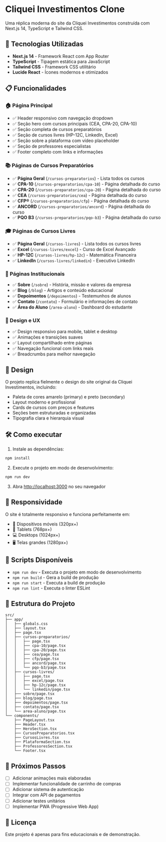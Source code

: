 # Cliquei Investimentos Clone

Uma réplica moderna do site da Cliquei Investimentos construída com Next.js 14, TypeScript e Tailwind CSS.

## 🚀 Tecnologias Utilizadas

- **Next.js 14** - Framework React com App Router
- **TypeScript** - Tipagem estática para JavaScript
- **Tailwind CSS** - Framework CSS utilitário
- **Lucide React** - Ícones modernos e otimizados

## 📋 Funcionalidades

### 🏠 Página Principal
- ✅ Header responsivo com navegação dropdown
- ✅ Seção hero com cursos principais (CEA, CPA-20, CPA-10)
- ✅ Seção completa de cursos preparatórios
- ✅ Seção de cursos livres (HP-12C, LinkedIn, Excel)
- ✅ Seção sobre a plataforma com vídeo placeholder
- ✅ Seção de professores especialistas
- ✅ Footer completo com links e informações

### 📚 Páginas de Cursos Preparatórios
- ✅ **Página Geral** (`/cursos-preparatorios`) - Lista todos os cursos
- ✅ **CPA-10** (`/cursos-preparatorios/cpa-10`) - Página detalhada do curso
- ✅ **CPA-20** (`/cursos-preparatorios/cpa-20`) - Página detalhada do curso
- ✅ **CEA** (`/cursos-preparatorios/cea`) - Página detalhada do curso
- ✅ **CFP®** (`/cursos-preparatorios/cfp`) - Página detalhada do curso
- ✅ **ANCORD** (`/cursos-preparatorios/ancord`) - Página detalhada do curso
- ✅ **PQO B3** (`/cursos-preparatorios/pqo-b3`) - Página detalhada do curso

### 🎓 Páginas de Cursos Livres
- ✅ **Página Geral** (`/cursos-livres`) - Lista todos os cursos livres
- ✅ **Excel** (`/cursos-livres/excel`) - Curso de Excel Avançado
- ✅ **HP-12C** (`/cursos-livres/hp-12c`) - Matemática Financeira
- ✅ **LinkedIn** (`/cursos-livres/linkedin`) - Executivo LinkedIn

### 🏢 Páginas Institucionais
- ✅ **Sobre** (`/sobre`) - História, missão e valores da empresa
- ✅ **Blog** (`/blog`) - Artigos e conteúdo educacional
- ✅ **Depoimentos** (`/depoimentos`) - Testemunhos de alunos
- ✅ **Contato** (`/contato`) - Formulário e informações de contato
- ✅ **Área do Aluno** (`/area-aluno`) - Dashboard do estudante

### 🎨 Design e UX
- ✅ Design responsivo para mobile, tablet e desktop
- ✅ Animações e transições suaves
- ✅ Layout compartilhado entre páginas
- ✅ Navegação funcional com links reais
- ✅ Breadcrumbs para melhor navegação

## 🎨 Design

O projeto replica fielmente o design do site original da Cliquei Investimentos, incluindo:

- Paleta de cores amarelo (primary) e preto (secondary)
- Layout moderno e profissional
- Cards de cursos com preços e features
- Seções bem estruturadas e organizadas
- Tipografia clara e hierarquia visual

## 🛠️ Como executar

1. Instale as dependências:
```bash
npm install
```

2. Execute o projeto em modo de desenvolvimento:
```bash
npm run dev
```

3. Abra [http://localhost:3000](http://localhost:3000) no seu navegador

## 📱 Responsividade

O site é totalmente responsivo e funciona perfeitamente em:
- 📱 Dispositivos móveis (320px+)
- 📱 Tablets (768px+)
- 💻 Desktops (1024px+)
- 🖥️ Telas grandes (1280px+)

## 🔧 Scripts Disponíveis

- `npm run dev` - Executa o projeto em modo de desenvolvimento
- `npm run build` - Gera a build de produção
- `npm run start` - Executa a build de produção
- `npm run lint` - Executa o linter ESLint

## 📁 Estrutura do Projeto

```
src/
├── app/
│   ├── globals.css
│   ├── layout.tsx
│   ├── page.tsx
│   ├── cursos-preparatorios/
│   │   ├── page.tsx
│   │   ├── cpa-10/page.tsx
│   │   ├── cpa-20/page.tsx
│   │   ├── cea/page.tsx
│   │   ├── cfp/page.tsx
│   │   ├── ancord/page.tsx
│   │   └── pqo-b3/page.tsx
│   ├── cursos-livres/
│   │   ├── page.tsx
│   │   ├── excel/page.tsx
│   │   ├── hp-12c/page.tsx
│   │   └── linkedin/page.tsx
│   ├── sobre/page.tsx
│   ├── blog/page.tsx
│   ├── depoimentos/page.tsx
│   ├── contato/page.tsx
│   └── area-aluno/page.tsx
└── components/
    ├── PageLayout.tsx
    ├── Header.tsx
    ├── HeroSection.tsx
    ├── CursosPreparatorios.tsx
    ├── CursosLivres.tsx
    ├── PlataformaSection.tsx
    ├── ProfessoresSection.tsx
    └── Footer.tsx
```

## 🎯 Próximos Passos

- [ ] Adicionar animações mais elaboradas
- [ ] Implementar funcionalidade de carrinho de compras
- [ ] Adicionar sistema de autenticação
- [ ] Integrar com API de pagamentos
- [ ] Adicionar testes unitários
- [ ] Implementar PWA (Progressive Web App)

## 📄 Licença

Este projeto é apenas para fins educacionais e de demonstração.
